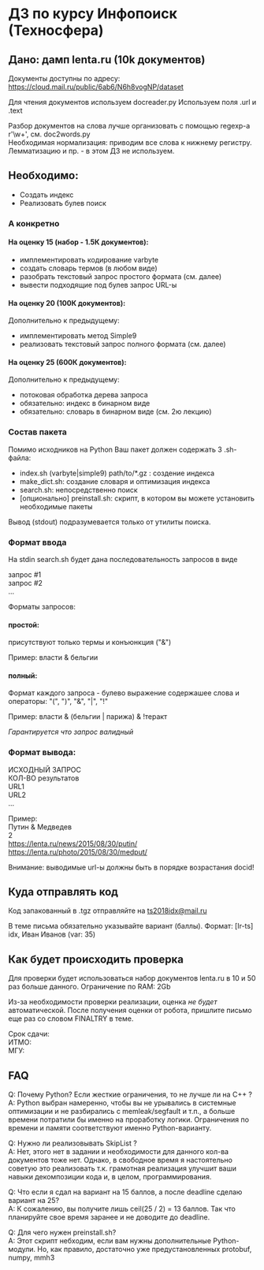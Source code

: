 # ДЗ по курсу Инфопоиск (Техносфера)

## Дано: дамп lenta.ru (10k документов)

Документы доступны по адресу: https://cloud.mail.ru/public/6ab6/N6h8vogNP/dataset

Для чтения документов используем docreader.py 
Используем поля .url и .text

Разбор документов на слова лучше организовать с помощью regexp-а r'\w+', см. doc2words.py  
Необходимая нормализация: приводим все слова к нижнему регистру.  
Лемматизацию и пр. - в этом ДЗ не используем.


## Необходимо:
- Создать индекс
- Реализовать булев поиск

### А конкретно

#### На оценку 15 (набор - 1.5К документов):
- имплементировать кодирование varbyte
- создать словарь термов (в любом виде)
- разобрать текстовый запрос простого формата (см. далее)
- вывести подходящие под булев запрос URL-ы

#### На оценку 20 (100К документов):
Дополнительно к предыдущему:
- имплементировать метод Simple9
- реализовать текстовый запрос полного формата (см. далее)

#### На оценку 25 (600К документов):
Дополнительно к предыдущему:
- потоковая обработка дерева запроса
- обязательно: индекс в бинарном виде
- обязательно: словарь в бинарном виде (см. 2ю лекцию)

### Состав пакета

Помимо исходников на Python Ваш пакет должен содержать 3 .sh-файла:

- index.sh (varbyte|simple9) path/to/\*.gz : создение индекса
- make\_dict.sh: создание словаря и оптимизация индекса
- search.sh: непосредственно поиск
- [опционально] preinstall.sh: скрипт, в котором вы можете установить необходимые пакеты


Вывод (stdout) подразумевается только от утилиты поиска.

### Формат ввода

На stdin search.sh будет дана последовательность запросов в виде

запрос #1<br/>
запрос #2<br/>
...

Форматы запросов:

#### простой:
присутствуют только термы и конъюнкция ("&")

Пример: власти & бельгии

#### полный:
Формат каждого запроса - булево выражение содержашее слова и операторы: "(", ")", "&", "|", "!"

Пример: власти & (бельгии | парижа) & !теракт

*Гарантируется что запрос валидный*


### Формат вывода:
ИСХОДНЫЙ ЗАПРОС<br/>
КОЛ-ВО результатов<br/>
URL1<br/>
URL2<br/>
...

Пример:<br/>
Путин & Медведев<br/>
2<br/>
https://lenta.ru/news/2015/08/30/putin/<br/>
https://lenta.ru/photo/2015/08/30/medput/

Внимание: выводимые url-ы должны быть в порядке возрастания docid!

## Куда отправлять код
Код запакованный в .tgz отправляйте на ts2018idx@mail.ru

В теме письма обязательно указывайте вариант (баллы). Формат: [Ir-ts] idx, Иван Иванов (var: 35)
## Как будет происходить проверка

Для проверки будет использоваться набор документов lenta.ru в 10 и 50 раз больше данного.
Ограничение по RAM: 2Gb

Из-за необходимости проверки реализации, оценка *не будет* автоматической.
После получения оценки от робота, пришлите письмо еще раз со словом FINALTRY в теме.

Срок сдачи: <br/>
ИТМО: <br/>
МГУ: <br/>

## FAQ
Q: Почему Python? Если жесткие ограничения, то не лучше ли на C++ ?<br/>
A: Python выбран намеренно, чтобы вы не урывались в системные оптимизации и не разбирались с memleak/segfault и т.п., а больше времени потратили бы именно на проработку логики. Ограничения по времени и памяти соответствуют именно Python-варианту.
  
Q: Нужно ли реализовывать SkipList ?<br/>
A: Нет, этого нет в задании и необходимости для данного кол-ва документов тоже нет. Однако, в свободное время я настоятельно советую это реализовать т.к. грамотная реализация улучшит ваши навыки декомпозиции кода и, в целом, программирования.
  
Q: Что если я сдал на вариант на 15 баллов, а после deadline сделаю вариант на 25?<br/>
A: К сожалению, вы получите лишь ceil(25 / 2) = 13 баллов. Так что планируйте свое время заранее и не доводите до deadline.
  
Q: Для чего нужен preinstall.sh?<br/>
A: Этот скрипт небходим, если вам нужны дополнительные Python-модули. Но, как правило, достаточно уже предустановленных protobuf, numpy, mmh3
